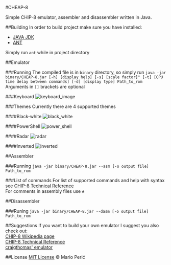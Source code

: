 #CHEAP-8

Simple CHIP-8 emulator, assembler and disassembler written in Java.


##Building
In order to build project make sure you have installed:   
- [JAVA JDK](http://www.oracle.com/technetwork/java/javase/downloads/index.html)   
- [ANT](https://ant.apache.org/bindownload.cgi)   
   
Simply run `ant` while in project directory   

##Emulator

###Running
The compiled file is in `binary` directory, so simply run 
`java -jar binary/CHEAP-8.jar [-h] [display help] [-s] [scale factor]" [-t] [CPU time delay between commands] [-d] [display type] Path_to_rom`
Arguments in `[]` brackets are optional

###Keyboard
![keyboard_image](http://www.raduangelescu.com/images/keymapping.png)

###Themes
Currently there are 4 supported themes

####Black-white
![black_white](http://image.prntscr.com/image/d4eaedccdc59479ca008a67960e78299.png)

####PowerShell
![power_shell](http://image.prntscr.com/image/25e7418b2fc9478ea75e62206d8bfa8d.png)

####Radar
![radar](http://image.prntscr.com/image/cd3a48083c8945159305528f5c59c64e.png)

####Inverted
![inverted](http://image.prntscr.com/image/e530458de46c4e668332c3baace47222.png)

##Assembler

###Running
`java -jar binary/CHEAP-8.jar --asm [-o output file] Path_to_rom`

###List of commands
For list of supported commands and help with syntax see [CHIP-8 Technical Reference](http://devernay.free.fr/hacks/chip8/C8TECH10.HTM)   
For comments in assembly files use `#`

##Disassembler

###Runing
`java -jar binary/CHEAP-8.jar --dasm [-o output file] Path_to_rom`

##Suggestions
If you want to build your own emulator I suggest you also check out:   
[CHIP-8 Wikipedia page](https://en.wikipedia.org/wiki/CHIP-8)   
[CHIP-8 Technical Reference](http://devernay.free.fr/hacks/chip8/C8TECH10.HTM)   
[craigthomas' emulator](https://github.com/craigthomas/Chip8C)   

##License
[MIT License](https://opensource.org/licenses/MIT) © Mario Perić